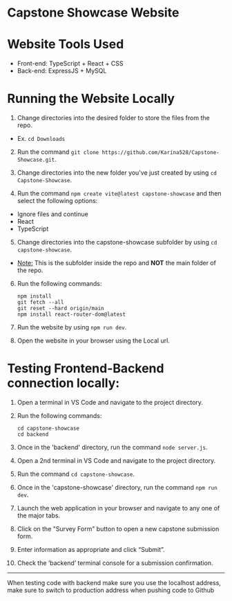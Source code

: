 # Capstone Showcase Website

# Website Tools Used
- Front-end: TypeScript + React + CSS
- Back-end: ExpressJS + MySQL

# Running the Website Locally
1. Change directories into the desired folder to store the files from the repo.
- Ex. `cd Downloads`

2. Run the command `git clone https://github.com/Karina528/Capstone-Showcase.git`.
   
3. Change directories into the new folder you've just created by using `cd Capstone-Showcase`.

5. Run the command `npm create vite@latest capstone-showcase` and then select the following options:
- Ignore files and continue
- React
- TypeScript

5. Change directories into the capstone-showcase subfolder by using `cd capstone-showcase`.
- <ins>Note:</ins> This is the subfolder inside the repo and **NOT** the main folder of the repo.

6. Run the following commands:
   ```
   npm install
   git fetch --all
   git reset --hard origin/main
   npm install react-router-dom@latest
   ```
7. Run the website by using `npm run dev`.
   
8. Open the website in your browser using the Local url.

# Testing Frontend-Backend connection locally:

1. Open a terminal in VS Code and navigate to the project directory.
   
2. Run the following commands:
   ```
   cd capstone-showcase
   cd backend
   ```
3. Once in the 'backend' directory, run the command `node server.js`.
   
4. Open a 2nd terminal in VS Code and navigate to the project directory.
   
5. Run the command `cd capstone-showcase`.
   
6. Once in the 'capstone-showcase' directory, run the command `npm run dev`.
    
7. Launch the web application in your browser and navigate to any one of the major tabs.
    
13. Click on the "Survey Form" button to open a new capstone submission form.
    
15. Enter information as appropriate and click “Submit”.
   
17. Check the ‘backend’ terminal console for a submission confirmation.

-----------------------------------------------------------------------------------------------------
When testing code with backend make sure you use the localhost address, make sure to switch to production address when pushing code to Github